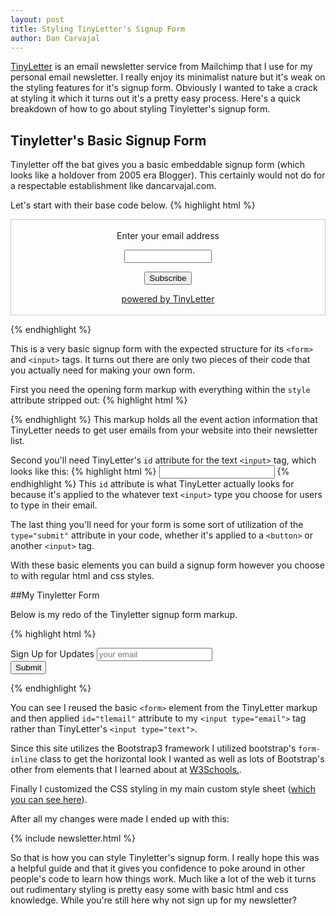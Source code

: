 ```yaml
---
layout: post
title: Styling TinyLetter's Signup Form
author: Dan Carvajal
---
```

[TinyLetter](https://tinyletter.com/) is an email newsletter service from Mailchimp that I use for my personal email newsletter. I really enjoy its minimalist nature but it's weak on the styling features for it's signup form. Obviously I wanted to take a crack at styling it which it turns out it's a pretty easy process. Here's a quick breakdown of how to go about styling Tinyletter's signup form.

## Tinyletter's Basic Signup Form

Tinyletter off the bat gives you a basic embeddable signup form (which looks like a holdover from 2005 era Blogger). This certainly would not do for a respectable establishment like dancarvajal.com.

Let's start with their base code below.
{% highlight html %}
<form style="border:1px solid #ccc;padding:3px;text-align:center;" action="https://tinyletter.com/DanCarvajal" method="post" target="popupwindow" onsubmit="window.open('https://tinyletter.com/DanCarvajal', 'popupwindow', 'scrollbars=yes,width=800,height=600');return true">
  <p>
    <label for="tlemail">Enter your email address</label></p><p><input type="text" style="width:140px" name="email" id="tlemail" />
  </p>
  <input type="hidden" value="1" name="embed"/><input type="submit" value="Subscribe"/>
  <p>
    <a href="https://tinyletter.com">powered by TinyLetter</a>
  </p>
</form>
{% endhighlight %}

This is a very basic signup form with the expected structure for its `<form>` and `<input>` tags. It turns out there are only two pieces of their code that you actually need for making your own form.

First you need the opening form markup with everything within the `style` attribute stripped out:
{% highlight html %}
<form action="https://tinyletter.com/DanCarvajal" method="post" target="popupwindow" onsubmit="window.open('https://tinyletter.com/DanCarvajal', 'popupwindow', 'scrollbars=yes,width=800,height=600');return true">
{% endhighlight %}
This markup holds all the event action information that TinyLetter needs to get user emails from your website into their newsletter list.

Second you'll need TinyLetter's `id` attribute for the text `<input>` tag, which looks like this:
{% highlight html %}
<input id="tlemail" />
{% endhighlight %}
This `id` attribute is what TinyLetter actually looks for because it's applied to the whatever text `<input>` type you choose for users to type in their email.

The last thing you'll need for your form is some sort of utilization of the `type="submit"` attribute in your code, whether it's applied to a `<button>` or another `<input>` tag.

With these basic elements you can build a signup form however you choose to with regular html and css styles.

##My Tinyletter Form

Below is my redo of the Tinyletter signup form markup.

{% highlight html %}
<div class="row">
  <div class="col-lg-8 col-md-offset-2">
    <form class="form-inline" role="form" action="https://tinyletter.com/DanCarvajal" method="post" target="popupwindow" onsubmit="window.open('https://tinyletter.com/DanCarvajal', 'popupwindow', 'scrollbars=yes,width=800,height=600');return true">
      <div class="form-group">
        <label class="control-label" for="email">Sign Up for Updates</label>
        <input type="email" class="form-control" name="email" id="tlemail" placeholder="your email">
      </div>
      <button type="submit" class="btn btn-default">Submit</button>
    </form>
  </div>
</div>
{% endhighlight %}

You can see I reused the basic `<form>` element from the TinyLetter markup and then applied `id="tlemail"` attribute to my `<input type="email">` tag rather than TinyLetter's `<input type="text">`.

Since this site utilizes the Bootstrap3 framework I utilized bootstrap's `form-inline` class to get the horizontal look I wanted as well as lots of Bootstrap's other from elements that I learned about at  [W3Schools.](http://www.w3schools.com/bootstrap/bootstrap_forms.asp).

Finally I customized the CSS styling in my main custom style sheet ([which you can see here](https://github.com/DanCarvajal/dancarvajal.github.io/blob/master/_sass/_dan_awesome_sauce.scss)).

After all my changes were made I ended up with this:

{% include newsletter.html %}

So that is how you can style Tinyletter's signup form. I really hope this was a helpful guide and that it gives you confidence to poke around in other people's code to learn how things work. Much like a lot of the web it turns out rudimentary styling is pretty easy some with basic html and css knowledge. While you're still here why not sign up for my newsletter?

